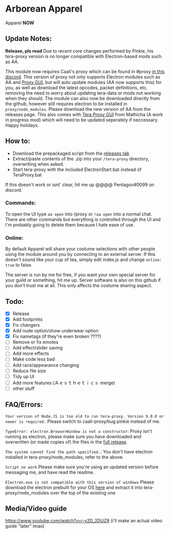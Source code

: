 # Arborean Apparel
Apparel **NOW**


## Update Notes:
**Release, pls read**
Due to recent core changes performed by Pinkie, his tera-proxy version is no longer compatible with Electron-based mods such as AA. 

This module now requires Caali's proxy which can be found in #proxy [in this discord](https://discord.gg/maqBmJV). This version of proxy not only supports Electron modules such as AA and [Proxy GUI](https://github.com/Mathicha/tera-proxy-gui), but will auto update modules (AA now supports this) for you, as well as download the latest opcodes, packet definitions, etc, removing the need to worry about updating tera-data or mods not working when they should. The module can also now be downloaded directly from the github, however still requires electron to be installed in `proxy/node_modules`. 
Please download the new version of AA from the releases page. This also comes with [Tera Proxy GUI](https://github.com/Mathicha/Tera-Proxy-Gui) from Mathicha (A work in progress mod) which will need to be updated seperately if neccessary. Happy holidays.

## How to:
- Download the prepackaged script from the [releases tab](https://github.com/hugedong69/arborean-apparel/releases)
- Extract/paste contents of the .zip into your `/tera-proxy` directory, overwriting when asked.
- Start tera-proxy with the included ElectronStart.bat instead of TeraProxy.bat

If this doesn't work or isnt' clear, hit me up @@@@ Pentagon#0099 on discord.

### Commands:
To open the UI type `aa open` into /proxy or `!aa open` into a normal chat. There are other commands but everything is controlled through the UI and I'm probably going to delete them because I hate ease of use.

### Online:
By default Apparel will share your costume selections with other people using the module around you by connecting to an external server. If this doesn't sound like your cup of tea, simply edit index.js and change `online: true` to false.

The server is run by me for free, if you want your own special server for your guild or something, hit me up. Server software is also on this github if you don't trust me at all. This only affects the costume sharing aspect.

## Todo:
- [x] Release
- [x] Add footprints
- [x] Fix changers
- [x] Add nude option/show underwear option
- [x] Fix nametags (if they're even broken ????)
- [ ] Remove or fix emotes
- [ ] Add effect/slider saving
- [ ] Add more effects
- [ ] Make code less bad
- [ ] Add race/appearance changing
- [ ] Reduce file size
- [ ] Tidy up UI
- [ ] Add more features (Ａｅｓｔｈｅｔｉｃｓ merge)
- [ ] other stuff

## FAQ/Errors:
`Your version of Node.JS is too old to run tera-proxy. Version 9.0.0 or newer is required.` Please switch to caali-proxy/bug pinkie instead of me.

`TypeError: electron.BrowserWindow is not a constructor`: Proxy isn't running as electron, please make sure you have downloaded and overwritten (or made copies of) the files in the [full release](https://github.com/hugedong69/arborean-apparel/releases).

`The system cannot find the path specified.`: You don't have electron installed in tera-proxy/node_modules, refer to the above.

`Script no work` Please make sure you're using an updated version before messaging me, and have read the readme.

`Electron.exe is not compatible with this version of windows` Please download the electron prebuilt for your OS [here](https://github.com/electron/electron/releases) and extract it into tera-proxy/node_modules over the top of the existing one

## Media/Video guide
https://www.youtube.com/watch?v=i-y2D_2DUZ8
(i'll make an actual video guide "later" lmao)
